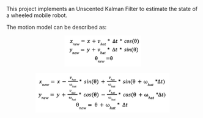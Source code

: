 This project implements an Unscented Kalman Filter to estimate the state of a wheeled mobile robot.

The motion model can be described as:


<p align="center">
    <img src="models/motion1.png" alt="Motion Model" width="200"/>
</p>

<p align="center">
    <img src="models/motion2.png" alt="Motion Model" width="350"/>
</p>
